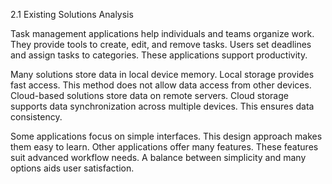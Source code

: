 2.1 Existing Solutions Analysis

Task management applications help individuals and teams organize work. They provide tools to create, edit, and remove tasks. Users set deadlines and assign tasks to categories. These applications support productivity.

Many solutions store data in local device memory. Local storage provides fast access. This method does not allow data access from other devices. Cloud-based solutions store data on remote servers. Cloud storage supports data synchronization across multiple devices. This ensures data consistency.

Some applications focus on simple interfaces. This design approach makes them easy to learn. Other applications offer many features. These features suit advanced workflow needs. A balance between simplicity and many options aids user satisfaction.